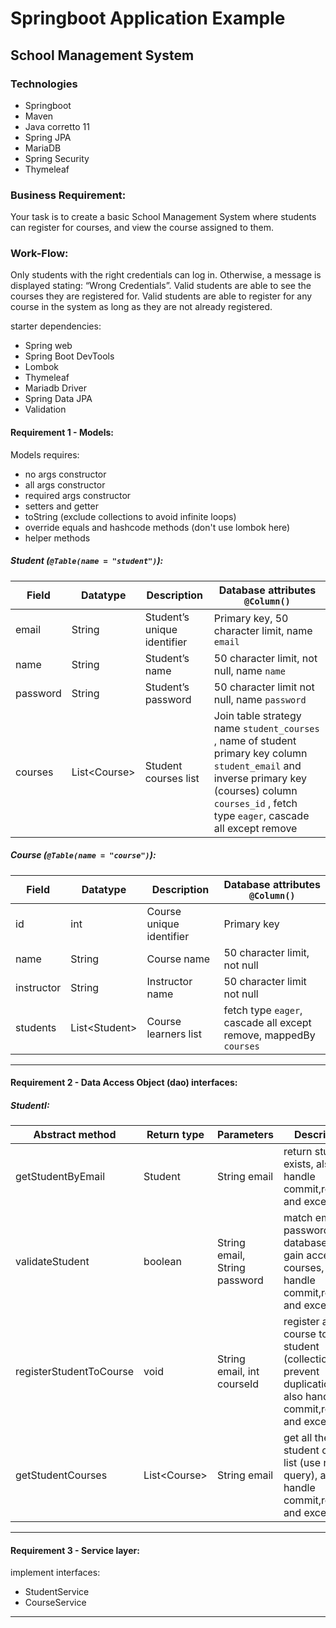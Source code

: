 # Springboot Application Example
## School Management System

### Technologies
- Springboot
- Maven
- Java corretto 11
- Spring JPA
- MariaDB
- Spring Security
- Thymeleaf


### Business Requirement:

Your task is to create a basic School Management System where students can register for courses, and view the course assigned to them.

### Work-Flow:

Only students with the right credentials can log in. Otherwise, a message is displayed stating: “Wrong Credentials”. Valid students are able to see the courses they are registered for. Valid students are able to register for any course in the system as long as they are not already registered.


starter dependencies:
- Spring web
- Spring Boot DevTools
- Lombok
- Thymeleaf
- Mariadb Driver 
- Spring Data JPA
- Validation 


#### Requirement 1 - Models:
Models requires:
- no args constructor
- all args constructor
- required args constructor
- setters and getter
- toString (exclude collections to avoid infinite loops)
- override equals and hashcode methods (don't use lombok here)
- helper methods
##### Student (`@Table(name = "student")`):
| Field    | Datatype      | Description                 | Database attributes `@Column()`                                                                                                                                                                       | 
|----------|---------------|-----------------------------|-------------------------------------------------------------------------------------------------------------------------------------------------------------------------------------------------------|
| email    | String        | Student’s unique identifier | Primary key, 50 character limit, name `email`                                                                                                                                                         |
| name     | String        | Student’s name              | 50 character limit, not null, name `name`                                                                                                                                                             |
| password | String        | Student’s password          | 50 character limit not null, name `password`                                                                                                                                                          |
| courses  | List\<Course> | Student courses list        | Join table strategy name `student_courses` , name of student primary key column `student_email` and inverse primary key (courses) column `courses_id` , fetch type `eager`, cascade all except remove |

##### Course (`@Table(name = "course")`):

| Field      | Datatype       | Description              | Database attributes `@Column()`                                   | 
|------------|----------------|--------------------------|-------------------------------------------------------------------|
| id         | int            | Course unique identifier | Primary key                                                       |
| name       | String         | Course name              | 50 character limit, not null                                      |
| instructor | String         | Instructor name          | 50 character limit not null                                       |
| students   | List\<Student> | Course learners list     | fetch type `eager`, cascade all except remove, mappedBy `courses` | 

---
#### Requirement 2 - Data Access Object  (dao) interfaces:

##### StudentI:
| Abstract method         | Return type    | Parameters                    | Description                                                                                                     | 
|-------------------------|----------------|-------------------------------|-----------------------------------------------------------------------------------------------------------------|
| getStudentByEmail       | Student        | String email                  | return student if exists, also handle commit,rollback, and exceptions                                           |
| validateStudent         | boolean        | String email, String password | match email and password to database to gain access to courses, also handle commit,rollback, and exceptions     |
| registerStudentToCourse | void           | String email, int courseId    | register a course to a student (collection to prevent duplication), also handle commit,rollback, and exceptions |
| getStudentCourses       | List\<Course>  | String email                  | get all the student courses list (use native query), also handle commit,rollback, and exceptions                | 

---
#### Requirement 3 - Service layer:
implement interfaces:
- StudentService
- CourseService
---